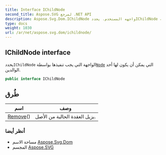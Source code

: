 ```yaml
---
title: Interface IChildNode
second_title: Aspose.SVG لمرجع .NET API
description: Aspose.Svg.Dom.IChildNode واجهه المستخدم. يحددIChildNode الواجهة التي يجب تنفيذها بواسطةNode التي يمكن أن يكون لها أحد الوالدين.
type: docs
weight: 1030
url: /ar/net/aspose.svg.dom/ichildnode/
---
```

## IChildNode interface

يحدد`IChildNode` الواجهة التي يجب تنفيذها بواسطة[`Node`](../node/) التي يمكن أن يكون لها أحد الوالدين.

```csharp
public interface IChildNode
```

## طُرق

| اسم | وصف |
| --- | --- |
| [Remove](../../aspose.svg.dom/ichildnode/remove/)() | يزيل العقدة الحالية من الأصل. |

### أنظر أيضا

* مساحة الاسم [Aspose.Svg.Dom](../../aspose.svg.dom/)
* المجسم [Aspose.SVG](../../)


